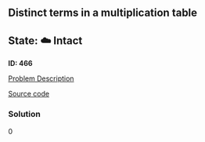 ## Distinct terms in a multiplication table

## State: :cloud: **Intact**

**ID: 466**

[Problem Description](https://projecteuler.net/problem=466)

[Source code](main.cpp)

### Solution
0